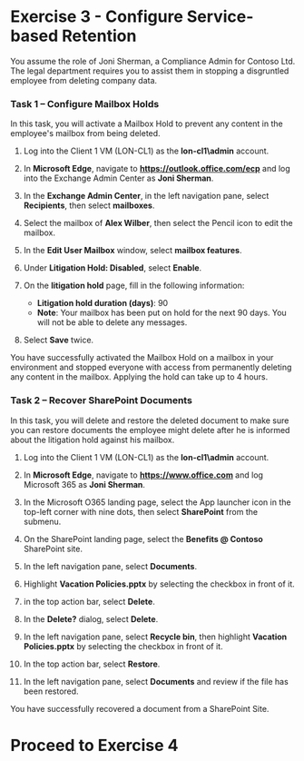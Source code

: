 # Exercise 3 - Configure Service-based Retention

You assume the role of Joni Sherman, a Compliance Admin for Contoso Ltd. The legal department requires you to assist them in stopping a disgruntled employee from deleting company data.

### Task 1 – Configure Mailbox Holds

In this task, you will activate a Mailbox Hold to prevent any content in the employee's mailbox from being deleted.

1. Log into the Client 1 VM (LON-CL1) as the **lon-cl1\admin** account.

2. In **Microsoft Edge**, navigate to **https://outlook.office.com/ecp** and log into the Exchange Admin Center as **Joni Sherman**.

3. In the **Exchange Admin Center**, in the left navigation pane, select **Recipients**, then select **mailboxes**.

4. Select the mailbox of **Alex Wilber**, then select the Pencil icon to edit the mailbox.

5. In the **Edit User Mailbox** window, select **mailbox features**.

6. Under **Litigation Hold: Disabled**, select **Enable**.

7. On the **litigation hold** page, fill in the following information:

    - **Litigation hold duration (days)**: 90
    - **Note**: Your mailbox has been put on hold for the next 90 days. You will not be able to delete any messages.

8. Select **Save** twice.

You have successfully activated the Mailbox Hold on a mailbox in your environment and stopped everyone with access from permanently deleting any content in the mailbox. Applying the hold can take up to 4 hours.

### Task 2 – Recover SharePoint Documents

In this task, you will delete and restore the deleted document to make sure you can restore documents the employee might delete after he is informed about the litigation hold against his mailbox.

1. Log into the Client 1 VM (LON-CL1) as the **lon-cl1\admin** account.

2. In **Microsoft Edge**, navigate to **https://www.office.com** and log Microsoft 365 as **Joni Sherman**.

3. In the Microsoft O365 landing page, select the App launcher icon in the top-left corner with nine dots, then select **SharePoint** from the submenu.

4. On the SharePoint landing page, select the **Benefits @ Contoso** SharePoint site.

5. In the left navigation pane, select **Documents**.

6. Highlight **Vacation Policies.pptx** by selecting the checkbox in front of it.

7. in the top action bar, select **Delete**.

8. In the **Delete?** dialog, select **Delete**.

9. In the left navigation pane, select **Recycle bin**, then highlight **Vacation Policies.pptx** by selecting the checkbox in front of it.

10. In the top action bar, select **Restore**.

11. In the left navigation pane, select **Documents** and review if the file has been restored.

You have successfully recovered a document from a SharePoint Site.

# Proceed to Exercise 4